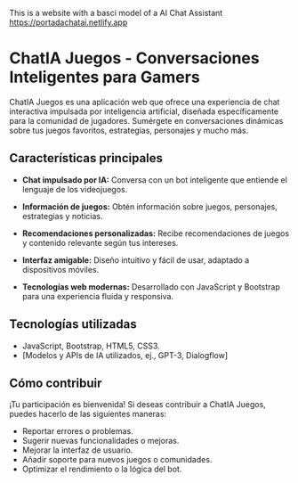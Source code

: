 This is a website with a basci model of a AI Chat Assistant
https://portadachatai.netlify.app

# ChatIA Juegos - Conversaciones Inteligentes para Gamers

ChatIA Juegos es una aplicación web que ofrece una experiencia de chat interactiva impulsada por inteligencia artificial, diseñada específicamente para la comunidad de jugadores. Sumérgete en conversaciones dinámicas sobre tus juegos favoritos, estrategias, personajes y mucho más.

## Características principales

* **Chat impulsado por IA:** Conversa con un bot inteligente que entiende el lenguaje de los videojuegos.
  
* **Información de juegos:** Obtén información sobre juegos, personajes, estrategias y noticias.
  
* **Recomendaciones personalizadas:** Recibe recomendaciones de juegos y contenido relevante según tus intereses.
  
* **Interfaz amigable:** Diseño intuitivo y fácil de usar, adaptado a dispositivos móviles.

* **Tecnologías web modernas:** Desarrollado con JavaScript y Bootstrap para una experiencia fluida y responsiva.

## Tecnologías utilizadas

* JavaScript, Bootstrap, HTML5, CSS3.
* [Modelos y APIs de IA utilizados, ej., GPT-3, Dialogflow]

## Cómo contribuir

¡Tu participación es bienvenida! Si deseas contribuir a ChatIA Juegos, puedes hacerlo de las siguientes maneras:

* Reportar errores o problemas.
* Sugerir nuevas funcionalidades o mejoras.
* Mejorar la interfaz de usuario.
* Añadir soporte para nuevos juegos o comunidades.
* Optimizar el rendimiento o la lógica del bot.

